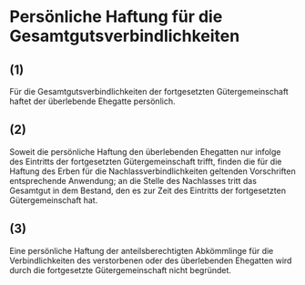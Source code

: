 # Persönliche Haftung für die Gesamtgutsverbindlichkeiten



## (1)

 Für die Gesamtgutsverbindlichkeiten der fortgesetzten Gütergemeinschaft haftet der überlebende Ehegatte persönlich.

## (2)

 Soweit die persönliche Haftung den überlebenden Ehegatten nur infolge des Eintritts der fortgesetzten Gütergemeinschaft trifft, finden die für die Haftung des Erben für die Nachlassverbindlichkeiten geltenden Vorschriften entsprechende Anwendung; an die Stelle des Nachlasses tritt das Gesamtgut in dem Bestand, den es zur Zeit des Eintritts der fortgesetzten Gütergemeinschaft hat.

## (3)

 Eine persönliche Haftung der anteilsberechtigten Abkömmlinge für die Verbindlichkeiten des verstorbenen oder des überlebenden Ehegatten wird durch die fortgesetzte Gütergemeinschaft nicht begründet. 

